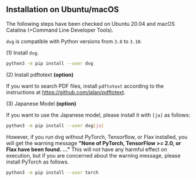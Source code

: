 ## Installation on Ubuntu/macOS

The following steps have been checked on Ubuntu 20.04 and macOS Catalina (+Command Line Developer Tools).

`dvg` is compatible with Python versions from `3.8` to `3.10`.

(1) Install `dvg`.

```sh
python3 -m pip install --user dvg
```

(2) Install pdftotext **(option)**

If you want to search PDF files, install `pdftotext` according to the instructions at https://github.com/jalan/pdftotext.

(3) Japanese Model **(option)** 

If you want to use the Japanese model, please install it with `[ja]` as follows:

```sh
python3 -m pip install --user dvg[ja]
```

However, if you run dvg without PyTorch, Tensorflow, or Flax installed, you will get the warning message **"None of PyTorch, TensorFlow >= 2.0, or Flax have been found. ..."** This will not have any harmful effect on execution, but if you are concerned about the warning message, please install PyTorch as follows.

```sh
python3 -m pip install --user torch
```
